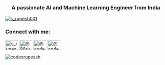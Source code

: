 <h3 align="center">A passionate AI and Machine Learning Engineer from India</h3>

<p align="left"> <a href="https://twitter.com/s_rupesh001" target="blank"><img src="https://img.shields.io/twitter/follow/s_rupesh001?logo=twitter&style=for-the-badge" alt="s_rupesh001" /></a> </p>

<h3 align="left">Connect with me:</h3>
<p align="left">
<a href="https://twitter.com/s_rupesh001" target="blank"><img align="center" src="https://raw.githubusercontent.com/rahuldkjain/github-profile-readme-generator/master/src/images/icons/Social/twitter.svg" alt="s_rupesh001" height="30" width="40" /></a>
<a href="https://instagram.com/@96rupe_ssh" target="blank"><img align="center" src="https://raw.githubusercontent.com/rahuldkjain/github-profile-readme-generator/master/src/images/icons/Social/instagram.svg" alt="@96rupe_ssh" height="30" width="40" /></a>
<a href="https://www.leetcode.com/@codexrupessh" target="blank"><img align="center" src="https://raw.githubusercontent.com/rahuldkjain/github-profile-readme-generator/master/src/images/icons/Social/leet-code.svg" alt="@codexrupessh" height="30" width="40" /></a>
<a href="https://www.hackerearth.com/@codexrupessh" target="blank"><img align="center" src="https://raw.githubusercontent.com/rahuldkjain/github-profile-readme-generator/master/src/images/icons/Social/hackerearth.svg" alt="@codexrupessh" height="30" width="40" /></a>
</p>

<p><img align="center" src="https://github-readme-stats.vercel.app/api/top-langs?username=codexrupessh&show_icons=true&locale=en&layout=compact" alt="codexrupessh" /></p>
